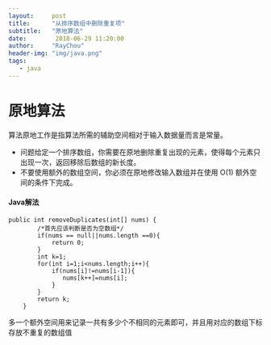 ```yaml
---
layout:     post
title:      "从排序数组中删除重复项"
subtitle:   "原地算法"
date:        2018-06-29 11:20:00
author:     "RayChou"
header-img: "img/java.png"
tags:
   - java 
---
```



# 原地算法
算法原地工作是指算法所需的辅助空间相对于输入数据量而言是常量。
* 问题给定一个排序数组，你需要在原地删除重复出现的元素，使得每个元素只出现一次，返回移除后数组的新长度。 
* 不要使用额外的数组空间，你必须在原地修改输入数组并在使用 O(1) 额外空间的条件下完成。
#### Java解法
```
public int removeDuplicates(int[] nums) {
        /*首先应该判断是否为空数组*/
        if(nums == null||nums.length ==0){
            return 0;
        }
        int k=1;
        for(int i=1;i<nums.length;i++){
            if(nums[i]!=nums[i-1]){
               nums[k++]=nums[i];
            }
        }
        return k;
    }
```
多一个额外空间用来记录一共有多少个不相同的元素即可，并且用对应的数组下标存放不重复的数组值

